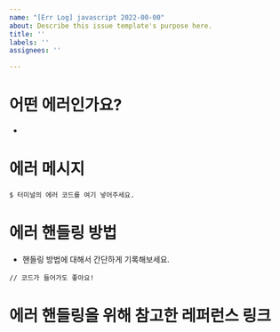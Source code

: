 ```yaml
---
name: "[Err Log] javascript 2022-00-00"
about: Describe this issue template's purpose here.
title: ''
labels: ''
assignees: ''

---
```


# 어떤 에러인가요?
- 
# 에러 메시지
```
$ 터미널의 에러 코드를 여기 넣어주세요.
```
# 에러 핸들링 방법
- 핸들링 방법에 대해서 간단하게 기록해보세요.
```
// 코드가 들어가도 좋아요!
```
# 에러 핸들링을 위해 참고한 레퍼런스 링크
